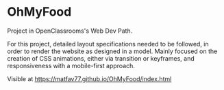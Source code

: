 # OhMyFood
Project in OpenClassrooms's Web Dev Path. 

For this project, detailed layout specifications needed to be followed, in order to render the website as designed in a model. 
Mainly focused on the creation of CSS animations, either via transition or keyframes, and responsiveness with a mobile-first approach.

Visible at https://matfav77.github.io/OhMyFood/index.html 
